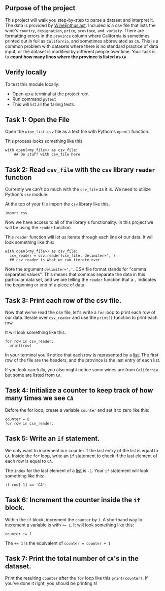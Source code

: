## Purpose of the project
This project will walk you step-by-step to parse a dataset and interpret it. The data is provided by [WineEnthusiast](https://www.winemag.com/?s=&drink_type=wine). Included is a csv file that lists the wine's `country`, `designation`, `price`, `province`, `and variety`. There are formatting errors in the `province` column where California is sometimes printed out in full as `California`, and sometimes abbreviated as `CA`. This is a common problem with datasets where there is no standard practice of data input, or the dataset is modified by different people over time. Your task is to **count how many lines where the province is listed as `CA`.**


## Verify locally
To test this module locally:
* Open up a terminal at the project root
* Run command `pytest`
* This will list all the failing tests.


## Task 1: Open the File

Open the `wine_list.csv` file as a text file with Python's `open()` function.

This process looks something like this
```
with open(<my_file>) as csv_file:
    ## Do stuff with csv_file here
```

## Task 2: Read `csv_file` with the `csv` library `reader` function

Currently we can't do much with the `csv_file` as it is. We need to utilize Python's `csv` module.

At the top of your file import the `csv` library like this.

```
import csv
```

Now we have access to all of the library's functionality. In this project we will be using the `reader` function.

This `reader` function will let us iterate through each line of our data. It will look something like this:
```
with open(<my_file>) as csv_file:
  csv_reader = csv.reader(csv_file, delimiter=',')
  ## csv_reader is what we can iterate over
```

Note the argument `delimiter=','`. CSV file format stands for "comma separated values". This means that commas separate the data in this particular data set, and we are telling the `reader` function that a `,` indicates the beginning or end of a piece of data.

## Task 3: Print each row of the csv file.
Now that we've read the csv file, let's write a `for` loop to print each row of our data. Iterate over `csv_reader` and use the `print()` function to print each row.

It will look something like this:
```
for row in csv_reader:
  print(row)
```

In your terminal you'll notice that each row is represented by a [list](https://www.tutorialspoint.com/python/python_lists.htm). The first row of the file are the headers, and the province is the last entry of each list.

If you look carefully, you also might notice some wines are from `California` but some are listed from `CA`.

## Task 4: Initialize a counter to keep track of how many times we see `CA`

Before the for loop, create a variable `counter` and set it to zero like this:

```
counter = 0
for row in csv_reader:
```

## Task 5: Write an `if` statement.

We only want to increment our counter if the last entry of the list is equal to `CA`. Inside the `for` loop, write an `if` statement to check if the last element of each row is equal to `CA`.

The `index` for the last element of a [list](https://www.tutorialspoint.com/python/python_lists.htm) is `-1`. Your `if` statement will look something like this:

```
if row[-1] == 'CA':
```

## Task 6: Increment the counter inside the `if` block.

Within the `if` block, increment the `counter` by `1`. A shorthand way to increment a variable is with `+= 1`. It will look something like this:

```
counter += 1
```
The `+= 1` is the equivalent of `counter = counter + 1`

## Task 7: Print the total number of `CA`'s in the dataset.

Print the resulting `counter` after the `for` loop like this `print(counter)`. If you've done it right, you should be printing `5`!
